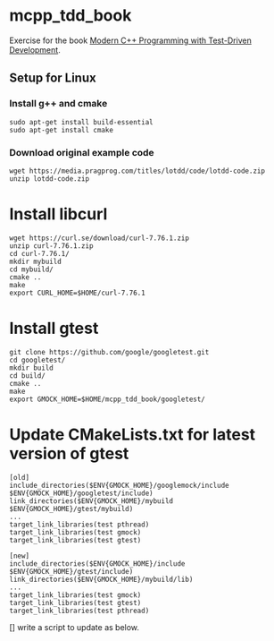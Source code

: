 # mcpp_tdd_book
Exercise for the book [Modern C++ Programming with Test-Driven Development](https://pragprog.com/titles/lotdd/modern-c-programming-with-test-driven-development/).

## Setup for Linux
### Install g++ and cmake
```
sudo apt-get install build-essential
sudo apt-get install cmake
```

### Download original example code
```
wget https://media.pragprog.com/titles/lotdd/code/lotdd-code.zip
unzip lotdd-code.zip
```

# Install libcurl
```
wget https://curl.se/download/curl-7.76.1.zip
unzip curl-7.76.1.zip 
cd curl-7.76.1/
mkdir mybuild
cd mybuild/
cmake ..
make
export CURL_HOME=$HOME/curl-7.76.1
```

# Install gtest
```
git clone https://github.com/google/googletest.git
cd googletest/
mkdir build
cd build/
cmake ..
make
export GMOCK_HOME=$HOME/mcpp_tdd_book/googletest/
```

# Update CMakeLists.txt for latest version of gtest
```
[old]
include_directories($ENV{GMOCK_HOME}/googlemock/include $ENV{GMOCK_HOME}/googletest/include)
link_directories($ENV{GMOCK_HOME}/mybuild $ENV{GMOCK_HOME}/gtest/mybuild)
...
target_link_libraries(test pthread)
target_link_libraries(test gmock)
target_link_libraries(test gtest)
```

```
[new]
include_directories($ENV{GMOCK_HOME}/include $ENV{GMOCK_HOME}/gtest/include)
link_directories($ENV{GMOCK_HOME}/mybuild/lib)
...
target_link_libraries(test gmock)
target_link_libraries(test gtest)
target_link_libraries(test pthread)
```
[] write a script to update as below.